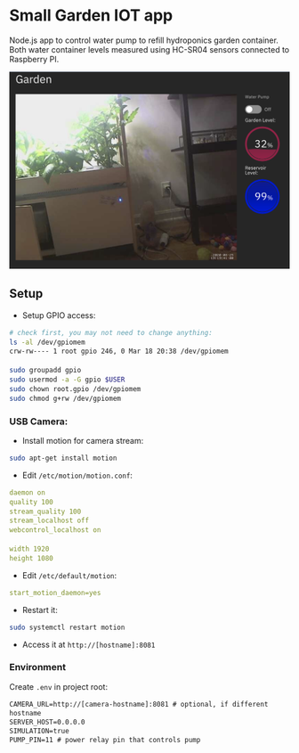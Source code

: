 # Small Garden IOT app

Node.js app to control water pump to refill hydroponics garden container. Both water container levels measured using HC-SR04 sensors connected to Raspberry PI.

![screenshot](https://github.com/dariusbakunas/garden-iot/blob/master/doc/screen01.png?raw=true)

## Setup

* Setup GPIO access:

```bash
# check first, you may not need to change anything:
ls -al /dev/gpiomem
crw-rw---- 1 root gpio 246, 0 Mar 18 20:38 /dev/gpiomem

sudo groupadd gpio
sudo usermod -a -G gpio $USER
sudo chown root.gpio /dev/gpiomem
sudo chmod g+rw /dev/gpiomem
```

### USB Camera:

* Install motion for camera stream:

```bash
sudo apt-get install motion
```

* Edit `/etc/motion/motion.conf`:

```yaml
daemon on
quality 100
stream_quality 100
stream_localhost off
webcontrol_localhost on

width 1920
height 1080
```

* Edit `/etc/default/motion`:

```yaml
start_motion_daemon=yes
```

* Restart it:

```bash
sudo systemctl restart motion
```

* Access it at `http://[hostname]:8081`

### Environment

Create `.env` in project root:

```dotenv
CAMERA_URL=http://[camera-hostname]:8081 # optional, if different hostname
SERVER_HOST=0.0.0.0
SIMULATION=true
PUMP_PIN=11 # power relay pin that controls pump
```

